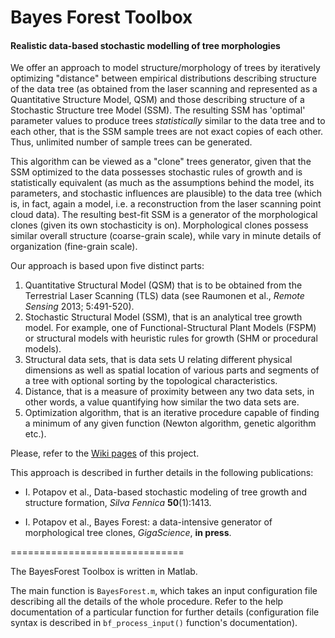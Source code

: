 # Bayes Forest Toolbox
#### Realistic data-based stochastic modelling of tree morphologies

We offer an approach to model structure/morphology of trees by iteratively optimizing "distance" between empirical distributions describing structure of the data tree (as obtained from the laser scanning and represented as a Quantitative Structure Model, QSM) and those describing structure of a Stochastic Structure tree Model (SSM). The resulting SSM has 'optimal' parameter values to produce trees *statistically* similar to the data tree and to each other, that is the SSM sample trees are not exact copies of each other. Thus, unlimited number of sample trees can be generated.

This algorithm can be viewed as a "clone" trees generator, given that the SSM optimized to the data possesses stochastic rules of growth
and is statistically equivalent (as much as the assumptions behind the model, its parameters, and stochastic influences are plausible) 
to the data tree (which is, in fact, again a model, i.e. a reconstruction from the laser scanning point cloud data). The resulting best-fit SSM is a generator of the morphological clones (given its own stochasticity is on). Morphological clones
possess similar overall structure (coarse-grain scale), while vary in minute
details of organization (fine-grain scale).

Our approach is based upon five distinct parts:

1. Quantitative Structural Model (QSM) that is to be obtained from the Terrestrial Laser Scanning (TLS) data (see Raumonen et al., *Remote Sensing* 2013; 5:491-520).
2. Stochastic Structural Model (SSM), that is an analytical tree growth model. For example, one of Functional-Structural Plant Models (FSPM) or structural models with heuristic rules for growth (SHM or procedural models).	
3. Structural data sets, that is data sets U relating different physical dimensions as well as spatial location of various parts and segments of a tree with optional sorting by the topological characteristics.
4. Distance, that is a measure of proximity between any two data sets, in other words, a value quantifying how similar the two data sets are. 
5. Optimization algorithm, that is an iterative procedure capable of finding a minimum of any given function (Newton algorithm, genetic algorithm etc.).

Please, refer to the [Wiki pages](https://github.com/inuritdino/BayesForest/wiki) of this project.

This approach is described in further details in the following publications:

- I. Potapov et al., Data-based stochastic modeling of tree growth and structure
 formation, _Silva Fennica_ **50**(1):1413.

- I. Potapov et al., Bayes Forest: a data-intensive generator of morphological
 tree clones, _GigaScience_, **in press**.

==============================

The BayesForest Toolbox is written in Matlab.

The main function is `BayesForest.m`, which takes an input configuration file describing
all the details of the whole procedure. Refer to the help documentation of a 
particular function for further details (configuration file syntax is described
in `bf_process_input()` function's documentation).



